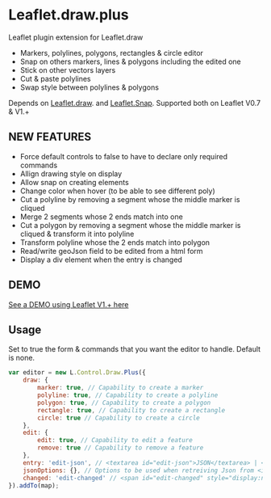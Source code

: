 Leaflet.draw.plus
====================

Leaflet plugin extension for Leaflet.draw
* Markers, polylines, polygons, rectangles & circle editor
* Snap on others markers, lines & polygons including the edited one
* Stick on other vectors layers
* Cut & paste polylines
* Swap style between polylines & polygons

Depends on [Leaflet.draw](https://github.com/Leaflet/Leaflet.draw).
and [Leaflet.Snap](https://github.com/makinacorpus/Leaflet.Snap).
Supported both on Leaflet V0.7 & V1.+

NEW FEATURES
------------
* Force default controls to false to have to declare only required commands
* Allign drawing style on display
* Allow snap on creating elements
* Change color when hover (to be able to see different poly)
* Cut a polyline by removing a segment whose the middle marker is cliqued
* Merge 2 segments whose 2 ends match into one
* Cut a polygon by removing a segment whose the middle marker is cliqued & transform it into polyline
* Transform polyline whose the 2 ends match into polygon
* Read/write geoJson field to be edited from a html form
* Display a div element when the entry is changed

DEMO
----
[See a DEMO using Leaflet V1.+ here](https://dominique92.github.io/MyLeaflet/src/Leaflet.draw.plus/)

Usage
-----
Set to true the form & commands that you want the editor to handle.
Default is none.

```javascript
var editor = new L.Control.Draw.Plus({
	draw: {
		marker: true, // Capability to create a marker
		polyline: true, // Capability to create a polyline
		polygon: true, // Capability to create a polygon
		rectangle: true, // Capability to create a rectangle
		circle: true // Capability to create a circle
	},
	edit: {
		edit: true, // Capability to edit a feature
		remove: true // Capability to remove a feature
	},
	entry: 'edit-json', // <textarea id="edit-json">JSON</textarea> | <input type="hidden" id="edit-json" name="xxx" value="JSON"> : geoJson field to be edited
	jsonOptions: {}, // Options to be used when retreiving Json from <input />
	changed: 'edit-changed' // <span id="edit-changed" style="display:none">changed</span> : warn changes to be saved
}).addTo(map);
```
